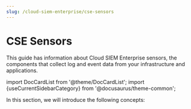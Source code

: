 ```yaml
---
slug: /cloud-siem-enterprise/cse-sensors
---
```


# CSE Sensors

This guide has information about Cloud SIEM Enterprise sensors, the components that collect log and event data from your infrastructure and applications.

import DocCardList from '@theme/DocCardList';
import {useCurrentSidebarCategory} from '@docusaurus/theme-common';

In this section, we will introduce the following concepts:

<DocCardList items={useCurrentSidebarCategory().items}/> 
